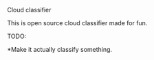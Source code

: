 Cloud classifier


This is open source cloud classifier made for fun.

TODO:

*Make it actually classify something.